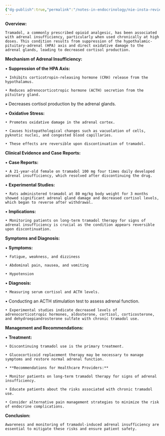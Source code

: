 ```yaml
---
{"dg-publish":true,"permalink":"/notes-in-endocrinology/nie-insta-review/tramadol-induced-adrenal-insufficiency/"}
---
```


**Overview:**

	Tramadol, a commonly prescribed opioid analgesic, has been associated with adrenal insufficiency, particularly when used chronically at high doses. This condition results from suppression of the hypothalamic-pituitary-adrenal (HPA) axis and direct oxidative damage to the adrenal glands, leading to decreased cortisol production.

  

**Mechanism of Adrenal Insufficiency:**


• **Suppression of the HPA Axis:**

	• Inhibits corticotropin-releasing hormone (CRH) release from the hypothalamus.
	
	• Reduces adrenocorticotropic hormone (ACTH) secretion from the pituitary gland.

• Decreases cortisol production by the adrenal glands.

• **Oxidative Stress:**

	• Promotes oxidative damage in the adrenal cortex.
	
	• Causes histopathological changes such as vacuolation of cells, pyknotic nuclei, and congested blood capillaries.

	• These effects are reversible upon discontinuation of tramadol.

  

**Clinical Evidence and Case Reports:**

  

• **Case Reports:**

	• A 21-year-old female on tramadol 100 mg four times daily developed adrenal insufficiency, which resolved after discontinuing the drug.

• **Experimental Studies:**

	• Rats administered tramadol at 80 mg/kg body weight for 3 months showed significant adrenal gland damage and decreased cortisol levels, which began to reverse after withdrawal.

• **Implications:**

	• Monitoring patients on long-term tramadol therapy for signs of adrenal insufficiency is crucial as the condition appears reversible upon discontinuation.

  

**Symptoms and Diagnosis:**

  

• **Symptoms:**

	• Fatigue, weakness, and dizziness
	
	• Abdominal pain, nausea, and vomiting
	
	• Hypotension

• **Diagnosis:**

	• Measuring serum cortisol and ACTH levels.

• Conducting an ACTH stimulation test to assess adrenal function.

	• Experimental studies indicate decreased levels of adrenocorticotropic hormones, aldosterone, cortisol, corticosterone, and dehydroepiandrosterone sulfate with chronic tramadol use.

  

**Management and Recommendations:**

  

• **Treatment:**

	• Discontinuing tramadol use is the primary treatment.
	
	• Glucocorticoid replacement therapy may be necessary to manage symptoms and restore normal adrenal function.
	
	• **Recommendations for Healthcare Providers:**
	
	• Monitor patients on long-term tramadol therapy for signs of adrenal insufficiency.
	
	• Educate patients about the risks associated with chronic tramadol use.
	
	• Consider alternative pain management strategies to minimize the risk of endocrine complications.
	
	  

**Conclusion:**

	Awareness and monitoring of tramadol-induced adrenal insufficiency are essential to mitigate these risks and ensure patient safety.